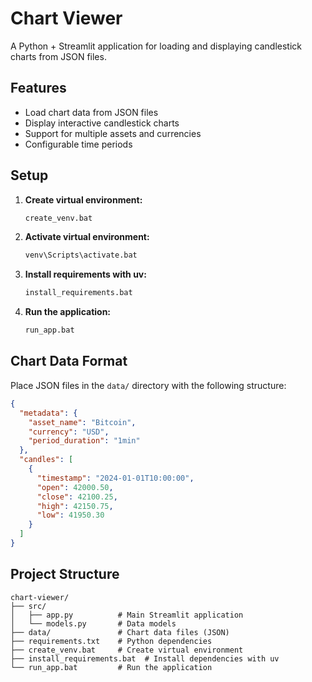 # Chart Viewer

A Python + Streamlit application for loading and displaying candlestick charts from JSON files.

## Features

- Load chart data from JSON files
- Display interactive candlestick charts
- Support for multiple assets and currencies
- Configurable time periods

## Setup

1. **Create virtual environment:**
   ```bash
   create_venv.bat
   ```

2. **Activate virtual environment:**
   ```bash
   venv\Scripts\activate.bat
   ```

3. **Install requirements with uv:**
   ```bash
   install_requirements.bat
   ```

4. **Run the application:**
   ```bash
   run_app.bat
   ```

## Chart Data Format

Place JSON files in the `data/` directory with the following structure:

```json
{
  "metadata": {
    "asset_name": "Bitcoin",
    "currency": "USD",
    "period_duration": "1min"
  },
  "candles": [
    {
      "timestamp": "2024-01-01T10:00:00",
      "open": 42000.50,
      "close": 42100.25,
      "high": 42150.75,
      "low": 41950.30
    }
  ]
}
```

## Project Structure

```
chart-viewer/
├── src/
│   ├── app.py          # Main Streamlit application
│   └── models.py       # Data models
├── data/               # Chart data files (JSON)
├── requirements.txt    # Python dependencies
├── create_venv.bat     # Create virtual environment
├── install_requirements.bat  # Install dependencies with uv
└── run_app.bat         # Run the application
```